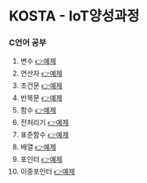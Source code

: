 # KOSTA - IoT양성과정 

### C언어 공부
1. 변수 
[👉예제](https://github.com/greenhelix/KostaIoT/blob/master/kostaCStudy/kostaCStudy/step1_variable.c)
3. 연산자 
[👉예제](https://github.com/greenhelix/KostaIoT/blob/master/kostaCStudy/kostaCStudy/step2_operator.c)
5. 조건문 
[👉예제](https://github.com/greenhelix/KostaIoT/blob/master/kostaCStudy/kostaCStudy/step3_if.c)
7. 반복문 
[👉예제](https://github.com/greenhelix/KostaIoT/blob/master/kostaCStudy/kostaCStudy/step4_for.c)
9. 함수 
[👉예제](https://github.com/greenhelix/KostaIoT/blob/master/kostaCStudy/kostaCStudy/step5_fun.c)
11. 전처리기 
[👉예제](https://github.com/greenhelix/KostaIoT/blob/master/kostaCStudy/kostaCStudy/step6_macro.c)
13. 표준함수 
[👉예제](https://github.com/greenhelix/KostaIoT/blob/master/kostaCStudy/kostaCStudy/step7_standardFun.c)
15. 배열 
[👉예제](https://github.com/greenhelix/KostaIoT/blob/master/kostaCStudy/kostaCStudy/step8_array.c)
17. 포인터 
[👉예제](https://github.com/greenhelix/KostaIoT/blob/master/kostaCStudy/kostaCStudy/step9_pointer.c)
19. 이중포인터 
[👉예제](https://github.com/greenhelix/KostaIoT/blob/master/kostaCStudy/kostaCStudy/step10_double_pointer.c)
